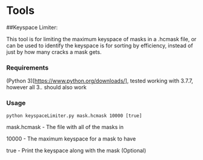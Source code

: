 # Tools

##Keyspace Limiter:

This tool is for limiting the maximum keyspace of masks in a .hcmask file, or can be used to identify the keyspace is for sorting by efficiency, instead of just by how many cracks a mask gets.

### Requirements
(Python 3)[https://www.python.org/downloads/], tested working with 3.7.7, however all 3.*.* should also work

### Usage
```
python keyspaceLimiter.py mask.hcmask 10000 [true]
```
mask.hcmask - The file with all of the masks in

10000 - The maximum keyspace for a mask to have

true - Print the keyspace along with the mask (Optional)
